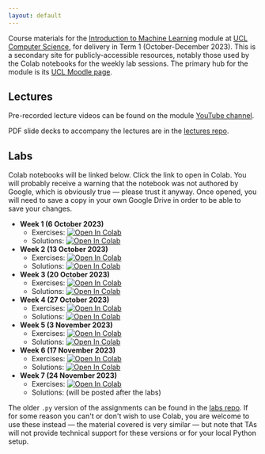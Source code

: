 ```yaml
---
layout: default
---
```

Course materials for the
[Introduction to Machine Learning](https://www.ucl.ac.uk/module-catalogue/modules/introduction-to-machine-learning-COMP0088)
module at [UCL Computer Science](https://www.ucl.ac.uk/computer-science/), for delivery in
Term 1 (October-December 2023). This is a secondary site for publicly-accessible resources,
notably those used by the Colab notebooks for the weekly lab sessions.
The primary hub for the module is its [UCL Moodle page](https://moodle.ucl.ac.uk/course/view.php?id=33722).

## Lectures

Pre-recorded lecture videos can be found on the module [YouTube channel](https://www.youtube.com/channel/UCro89CYRFPJaNppYFuBqoIA).

PDF slide decks to accompany the lectures are in the [lectures repo](https://github.com/comp0088/lectures).

## Labs

Colab notebooks will be linked below. Click the link to open in Colab. You will probably receive a warning that the notebook was not authored by Google, which is obviously true — please trust it anyway. Once opened, you will need to save a copy in your own Google Drive in order to be able to save your changes.

* **Week 1 (6 October 2023)**
    - Exercises: [![Open In Colab](https://colab.research.google.com/assets/colab-badge.svg)](https://colab.research.google.com/github/comp0088/colab/blob/main/comp88_lab1.ipynb)
    - Solutions: [![Open In Colab](https://colab.research.google.com/assets/colab-badge.svg)](https://colab.research.google.com/github/comp0088/colab/blob/main/comp88_lab1%2Bsolutions.ipynb)
* **Week 2 (13 October 2023)**
    - Exercises: [![Open In Colab](https://colab.research.google.com/assets/colab-badge.svg)](https://colab.research.google.com/github/comp0088/colab/blob/main/comp88_lab2.ipynb)
    - Solutions: [![Open In Colab](https://colab.research.google.com/assets/colab-badge.svg)](https://colab.research.google.com/github/comp0088/colab/blob/main/comp88_lab2%2Bsolutions.ipynb)
* **Week 3 (20 October 2023)**
    - Exercises: [![Open In Colab](https://colab.research.google.com/assets/colab-badge.svg)](https://colab.research.google.com/github/comp0088/colab/blob/main/comp88_lab3.ipynb)
    - Solutions: [![Open In Colab](https://colab.research.google.com/assets/colab-badge.svg)](https://colab.research.google.com/github/comp0088/colab/blob/main/comp88_lab3%2Bsolutions.ipynb)
* **Week 4 (27 October 2023)**
    - Exercises: [![Open In Colab](https://colab.research.google.com/assets/colab-badge.svg)](https://colab.research.google.com/github/comp0088/colab/blob/main/comp88_lab4.ipynb)
    - Solutions: [![Open In Colab](https://colab.research.google.com/assets/colab-badge.svg)](https://colab.research.google.com/github/comp0088/colab/blob/main/comp88_lab4%2Bsolutions.ipynb)
* **Week 5 (3 November 2023)**
    - Exercises: [![Open In Colab](https://colab.research.google.com/assets/colab-badge.svg)](https://colab.research.google.com/github/comp0088/colab/blob/main/comp88_lab5.ipynb)
    - Solutions: [![Open In Colab](https://colab.research.google.com/assets/colab-badge.svg)](https://colab.research.google.com/github/comp0088/colab/blob/main/comp88_lab5%2Bsolutions.ipynb)
* **Week 6 (17 November 2023)**
    - Exercises: [![Open In Colab](https://colab.research.google.com/assets/colab-badge.svg)](https://colab.research.google.com/github/comp0088/colab/blob/main/comp88_lab6.ipynb)
    - Solutions: [![Open In Colab](https://colab.research.google.com/assets/colab-badge.svg)](https://colab.research.google.com/github/comp0088/colab/blob/main/comp88_lab6%2Bsolutions.ipynb)
* **Week 7 (24 November 2023)**
    - Exercises: [![Open In Colab](https://colab.research.google.com/assets/colab-badge.svg)](https://colab.research.google.com/github/comp0088/colab/blob/main/comp88_lab7.ipynb)
    - Solutions: (will be posted after the labs)

The older `.py` version of the assignments can be found in the [labs repo](https://github.com/comp0088/labs). If for some reason you can't or don't wish to use Colab, you are welcome to use these instead — the material covered is very similar — but note that TAs will not provide technical support for these versions or for your local Python setup.
